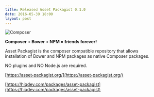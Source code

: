 ```yaml
---
title: Released Asset Packagist 0.1.0
date: 2016-05-30 18:00
layout: post
---
```


![Composer](https://raw.githubusercontent.com/hiqdev/asset-packagist/master/docs/asset-packagist.png)

**Composer + Bower + NPM = friends forever!**

Asset Packagist is the composer compatible repository that allows installation of Bower and NPM packages as native Composer packages.

NO plugins and NO Node.js are required.

[https://asset-packagist.org/](https://asset-packagist.org/)

[https://hiqdev.com/packages/asset-packagist](https://hiqdev.com/packages/asset-packagist)

